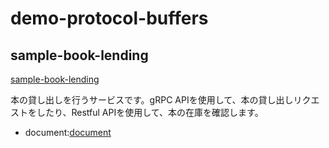 # demo-protocol-buffers

## sample-book-lending

[sample-book-lending](https://github.com/Kynea0b/demo-protocol-buffers/tree/main/sample-book-lending)

本の貸し出しを行うサービスです。gRPC APIを使用して、本の貸し出しリクエストをしたり、Restful APIを使用して、本の在庫を確認します。

- document:[document](https://kynea0b.github.io/demo-protocol-buffers/sample-book-lending/doc/index.html)
